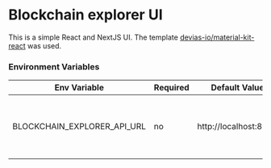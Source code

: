 # Blockchain explorer UI

This is a simple React and NextJS UI. The template [devias-io/material-kit-react](https://github.com/devias-io/material-kit-react) was used.

### Environment Variables

| Env Variable                | Required | Default Value         | Description                                        |
| --------------------------- | -------- | --------------------- | -------------------------------------------------- |
| BLOCKCHAIN_EXPLORER_API_URL | no       | http://localhost:8081 | The port used to connect to the master-node's api. |
